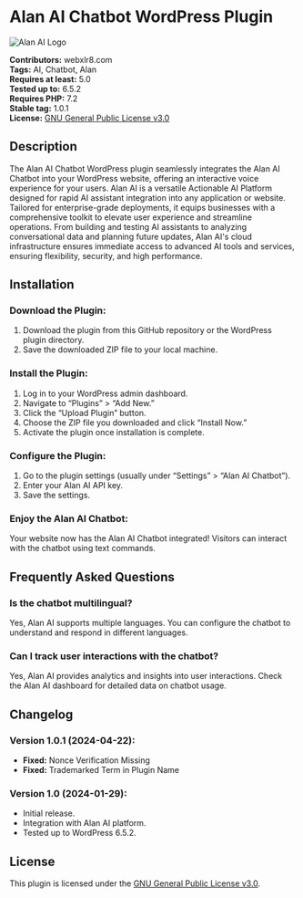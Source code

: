 # Alan AI Chatbot WordPress Plugin

![Alan AI Logo](https://assets-global.website-files.com/64ec3fc5bb945b48c0a37b1c/64ec859abeec7a9efe7eef25_logo.svg)

**Contributors:** webxlr8.com  
**Tags:** AI, Chatbot, Alan  
**Requires at least:** 5.0  
**Tested up to:** 6.5.2  
**Requires PHP:** 7.2  
**Stable tag:** 1.0.1  
**License:** [GNU General Public License v3.0](https://www.gnu.org/licenses/gpl-3.0.html)

## Description

The Alan AI Chatbot WordPress plugin seamlessly integrates the Alan AI Chatbot into your WordPress website, offering an interactive voice experience for your users. Alan AI is a versatile Actionable AI Platform designed for rapid AI assistant integration into any application or website. Tailored for enterprise-grade deployments, it equips businesses with a comprehensive toolkit to elevate user experience and streamline operations. From building and testing AI assistants to analyzing conversational data and planning future updates, Alan AI's cloud infrastructure ensures immediate access to advanced AI tools and services, ensuring flexibility, security, and high performance.

## Installation

### Download the Plugin:
1. Download the plugin from this GitHub repository or the WordPress plugin directory.
2. Save the downloaded ZIP file to your local machine.

### Install the Plugin:
1. Log in to your WordPress admin dashboard.
2. Navigate to “Plugins” > “Add New.”
3. Click the “Upload Plugin” button.
4. Choose the ZIP file you downloaded and click “Install Now.”
5. Activate the plugin once installation is complete.

### Configure the Plugin:
1. Go to the plugin settings (usually under “Settings” > “Alan AI Chatbot”).
2. Enter your Alan AI API key.
3. Save the settings.

### Enjoy the Alan AI Chatbot:
Your website now has the Alan AI Chatbot integrated! Visitors can interact with the chatbot using text commands.

## Frequently Asked Questions

### Is the chatbot multilingual?
Yes, Alan AI supports multiple languages. You can configure the chatbot to understand and respond in different languages.

### Can I track user interactions with the chatbot?
Yes, Alan AI provides analytics and insights into user interactions. Check the Alan AI dashboard for detailed data on chatbot usage.

## Changelog

### Version 1.0.1 (2024-04-22):
- **Fixed:** Nonce Verification Missing
- **Fixed:** Trademarked Term in Plugin Name

### Version 1.0 (2024-01-29):
- Initial release.
- Integration with Alan AI platform.
- Tested up to WordPress 6.5.2.

## License

This plugin is licensed under the [GNU General Public License v3.0](https://www.gnu.org/licenses/gpl-3.0.html).
